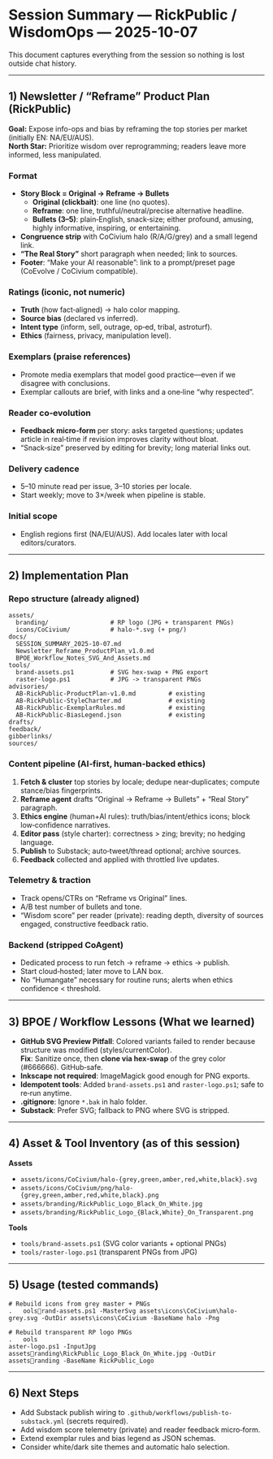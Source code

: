 # Session Summary — RickPublic / WisdomOps — 2025-10-07

This document captures everything from the session so nothing is lost outside chat history.

---

## 1) Newsletter / “Reframe” Product Plan (RickPublic)

**Goal:** Expose info-ops and bias by reframing the top stories per market (initially EN: NA/EU/AUS).  
**North Star:** Prioritize wisdom over reprogramming; readers leave more informed, less manipulated.

### Format
- **Story Block = Original → Reframe → Bullets**
  - **Original (clickbait)**: one line (no quotes).
  - **Reframe**: one line, truthful/neutral/precise alternative headline.
  - **Bullets (3–5)**: plain‑English, snack‑size; either profound, amusing, highly informative, inspiring, or entertaining.
- **Congruence strip** with CoCivium halo (R/A/G/grey) and a small legend link.
- **“The Real Story”** short paragraph when needed; link to sources.
- **Footer**: “Make your AI reasonable”: link to a prompt/preset page (CoEvolve / CoCivium compatible).

### Ratings (iconic, not numeric)
- **Truth** (how fact‑aligned) → halo color mapping.
- **Source bias** (declared vs inferred).
- **Intent type** (inform, sell, outrage, op‑ed, tribal, astroturf).
- **Ethics** (fairness, privacy, manipulation level).

### Exemplars (praise references)
- Promote media exemplars that model good practice—even if we disagree with conclusions.
- Exemplar callouts are brief, with links and a one‑line “why respected”.

### Reader co‑evolution
- **Feedback micro‑form** per story: asks targeted questions; updates article in real‑time if revision improves clarity without bloat.
- “Snack‑size” preserved by editing for brevity; long material links out.

### Delivery cadence
- 5–10 minute read per issue, 3–10 stories per locale.
- Start weekly; move to 3×/week when pipeline is stable.

### Initial scope
- English regions first (NA/EU/AUS). Add locales later with local editors/curators.

---

## 2) Implementation Plan

### Repo structure (already aligned)
```
assets/
  branding/                 # RP logo (JPG + transparent PNGs)
  icons/CoCivium/           # halo-*.svg (+ png/)
docs/
  SESSION_SUMMARY_2025-10-07.md
  Newsletter_Reframe_ProductPlan_v1.0.md
  BPOE_Workflow_Notes_SVG_And_Assets.md
tools/
  brand-assets.ps1          # SVG hex-swap + PNG export
  raster-logo.ps1           # JPG -> transparent PNGs
advisories/
  AB-RickPublic-ProductPlan-v1.0.md         # existing
  AB-RickPublic-StyleCharter.md             # existing
  AB-RickPublic-ExemplarRules.md            # existing
  AB-RickPublic-BiasLegend.json             # existing
drafts/
feedback/
gibberlinks/
sources/
```

### Content pipeline (AI‑first, human‑backed ethics)
1) **Fetch & cluster** top stories by locale; dedupe near‑duplicates; compute stance/bias fingerprints.  
2) **Reframe agent** drafts “Original → Reframe → Bullets” + “Real Story” paragraph.  
3) **Ethics engine** (human+AI rules): truth/bias/intent/ethics icons; block low‑confidence narratives.  
4) **Editor pass** (style charter): correctness > zing; brevity; no hedging language.  
5) **Publish** to Substack; auto‑tweet/thread optional; archive sources.  
6) **Feedback** collected and applied with throttled live updates.  

### Telemetry & traction
- Track opens/CTRs on “Reframe vs Original” lines.
- A/B test number of bullets and tone.
- “Wisdom score” per reader (private): reading depth, diversity of sources engaged, constructive feedback ratio.

### Backend (stripped CoAgent)
- Dedicated process to run fetch → reframe → ethics → publish.
- Start cloud‑hosted; later move to LAN box.
- No “Humangate” necessary for routine runs; alerts when ethics confidence < threshold.

---

## 3) BPOE / Workflow Lessons (What we learned)

- **GitHub SVG Preview Pitfall**: Colored variants failed to render because structure was modified (styles/currentColor).  
  **Fix**: Sanitize once, then **clone via hex‑swap** of the grey color (#666666). GitHub‑safe.  
- **Inkscape not required**: ImageMagick good enough for PNG exports.  
- **Idempotent tools**: Added `brand-assets.ps1` and `raster-logo.ps1`; safe to re‑run anytime.  
- **.gitignore**: Ignore `*.bak` in halo folder.  
- **Substack**: Prefer SVG; fallback to PNG where SVG is stripped.

---

## 4) Asset & Tool Inventory (as of this session)

**Assets**
- `assets/icons/CoCivium/halo-{grey,green,amber,red,white,black}.svg`
- `assets/icons/CoCivium/png/halo-{grey,green,amber,red,white,black}.png`
- `assets/branding/RickPublic_Logo_Black_On_White.jpg`
- `assets/branding/RickPublic_Logo_{Black,White}_On_Transparent.png`

**Tools**
- `tools/brand-assets.ps1` (SVG color variants + optional PNGs)
- `tools/raster-logo.ps1` (transparent PNGs from JPG)

---

## 5) Usage (tested commands)

```pwsh
# Rebuild icons from grey master + PNGs
.	oolsrand-assets.ps1 -MasterSvg assets\icons\CoCivium\halo-grey.svg -OutDir assets\icons\CoCivium -BaseName halo -Png

# Rebuild transparent RP logo PNGs
.	oolsaster-logo.ps1 -InputJpg assetsranding\RickPublic_Logo_Black_On_White.jpg -OutDir assetsranding -BaseName RickPublic_Logo
```

---

## 6) Next Steps

- Add Substack publish wiring to `.github/workflows/publish-to-substack.yml` (secrets required).
- Add wisdom score telemetry (private) and reader feedback micro‑form.
- Extend exemplar rules and bias legend as JSON schemas.
- Consider white/dark site themes and automatic halo selection.
